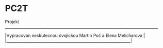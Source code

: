 # PC2T
Projekt
 ________________________________________________________________
|Vypracovan neskutecnou dvojickou Martin Poč a Elena Melicharova |
|________________________________________________________________|
